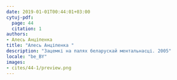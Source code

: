 ```yaml
---
date: 2019-01-01T00:44:01+03:00
cytuj-pdf:
  page: 44
  citation: 1
authors:
- Алесь Анціпенка 
title: "Алесь Анціпенка "
description: "Зацемкі на палях беларускай ментальнасці. 2005"
locale: "be_BY"
images:
- cites/44-1/preview.png
---
```

